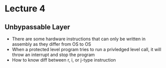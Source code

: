 # Lecture 4

## Unbypassable Layer

* There are some hardware instructions that can only be written in assembly as they differ from OS to OS
* When a protected level program tries to run a privledged level call, it will throw an interrupt and stop the program
* How to know diff between r, i, or j-type instruction
 
